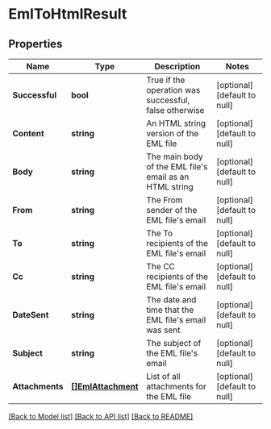 # EmlToHtmlResult

## Properties
Name | Type | Description | Notes
------------ | ------------- | ------------- | -------------
**Successful** | **bool** | True if the operation was successful, false otherwise | [optional] [default to null]
**Content** | **string** | An HTML string version of the EML file | [optional] [default to null]
**Body** | **string** | The main body of the EML file&#39;s email as an HTML string | [optional] [default to null]
**From** | **string** | The From sender of the EML file&#39;s email | [optional] [default to null]
**To** | **string** | The To recipients of the EML file&#39;s email | [optional] [default to null]
**Cc** | **string** | The CC recipients of the EML file&#39;s email | [optional] [default to null]
**DateSent** | **string** | The date and time that the EML file&#39;s email was sent | [optional] [default to null]
**Subject** | **string** | The subject of the EML file&#39;s email | [optional] [default to null]
**Attachments** | [**[]EmlAttachment**](EmlAttachment.md) | List of all attachments for the EML file | [optional] [default to null]

[[Back to Model list]](../README.md#documentation-for-models) [[Back to API list]](../README.md#documentation-for-api-endpoints) [[Back to README]](../README.md)


